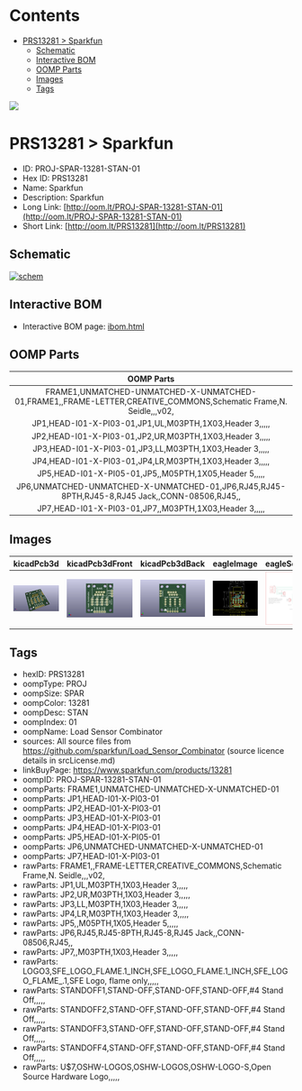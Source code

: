 



Contents
========

* [PRS13281 > Sparkfun](#prs13281--sparkfun)
	* [Schematic](#schematic)
	* [Interactive BOM](#interactive-bom)
	* [OOMP Parts](#oomp-parts)
	* [Images](#images)
	* [Tags](#tags)
  
![][im]
# PRS13281 > Sparkfun

- ID: PROJ-SPAR-13281-STAN-01
- Hex ID: PRS13281
- Name: Sparkfun
- Description: Sparkfun
- Long Link: [http://oom.lt/PROJ-SPAR-13281-STAN-01](http://oom.lt/PROJ-SPAR-13281-STAN-01)
- Short Link: [http://oom.lt/PRS13281](http://oom.lt/PRS13281)

## Schematic
  
[![schem](eagleSchemImage.png)](eagleSchemImage.png)
## Interactive BOM

- Interactive BOM page: [ibom.html](https://htmlpreview.github.io/?https://github.com/oomlout/oomlout_OOMP_projects/blob/main/PROJ-SPAR-13281-STAN-01/kicad/bom/ibom.html)

## OOMP Parts
  

|OOMP Parts|
| :---: |
|FRAME1,UNMATCHED-UNMATCHED-X-UNMATCHED-01,FRAME1,,FRAME-LETTER,CREATIVE_COMMONS,Schematic Frame,N. Seidle,,,v02,|
|JP1,HEAD-I01-X-PI03-01,JP1,UL,M03PTH,1X03,Header 3,,,,,|
|JP2,HEAD-I01-X-PI03-01,JP2,UR,M03PTH,1X03,Header 3,,,,,|
|JP3,HEAD-I01-X-PI03-01,JP3,LL,M03PTH,1X03,Header 3,,,,,|
|JP4,HEAD-I01-X-PI03-01,JP4,LR,M03PTH,1X03,Header 3,,,,,|
|JP5,HEAD-I01-X-PI05-01,JP5,,M05PTH,1X05,Header 5,,,,,|
|JP6,UNMATCHED-UNMATCHED-X-UNMATCHED-01,JP6,RJ45,RJ45-8PTH,RJ45-8,RJ45 Jack,,CONN-08506,RJ45,,|
|JP7,HEAD-I01-X-PI03-01,JP7,,M03PTH,1X03,Header 3,,,,,|

## Images
  
  

|kicadPcb3d|kicadPcb3dFront|kicadPcb3dBack|eagleImage|eagleSchemImage|
| :---: | :---: | :---: | :---: | :---: |
|[![kicadPcb3d](kicadPcb3d_140.png)](kicadPcb3d.png)|[![kicadPcb3dFront](kicadPcb3dFront_140.png)](kicadPcb3dFront.png)|[![kicadPcb3dBack](kicadPcb3dBack_140.png)](kicadPcb3dBack.png)|[![eagleImage](eagleImage_140.png)](eagleImage.png)|[![eagleSchemImage](eagleSchemImage_140.png)](eagleSchemImage.png)|

## Tags

- hexID: PRS13281
- oompType: PROJ
- oompSize: SPAR
- oompColor: 13281
- oompDesc: STAN
- oompIndex: 01
- oompName: Load Sensor Combinator
- sources: All source files from https://github.com/sparkfun/Load_Sensor_Combinator (source licence details in srcLicense.md)
- linkBuyPage: https://www.sparkfun.com/products/13281
- oompID: PROJ-SPAR-13281-STAN-01
- oompParts: FRAME1,UNMATCHED-UNMATCHED-X-UNMATCHED-01
- oompParts: JP1,HEAD-I01-X-PI03-01
- oompParts: JP2,HEAD-I01-X-PI03-01
- oompParts: JP3,HEAD-I01-X-PI03-01
- oompParts: JP4,HEAD-I01-X-PI03-01
- oompParts: JP5,HEAD-I01-X-PI05-01
- oompParts: JP6,UNMATCHED-UNMATCHED-X-UNMATCHED-01
- oompParts: JP7,HEAD-I01-X-PI03-01
- rawParts: FRAME1,,FRAME-LETTER,CREATIVE_COMMONS,Schematic Frame,N. Seidle,,,v02,
- rawParts: JP1,UL,M03PTH,1X03,Header 3,,,,,
- rawParts: JP2,UR,M03PTH,1X03,Header 3,,,,,
- rawParts: JP3,LL,M03PTH,1X03,Header 3,,,,,
- rawParts: JP4,LR,M03PTH,1X03,Header 3,,,,,
- rawParts: JP5,,M05PTH,1X05,Header 5,,,,,
- rawParts: JP6,RJ45,RJ45-8PTH,RJ45-8,RJ45 Jack,,CONN-08506,RJ45,,
- rawParts: JP7,,M03PTH,1X03,Header 3,,,,,
- rawParts: LOGO3,SFE_LOGO_FLAME.1_INCH,SFE_LOGO_FLAME.1_INCH,SFE_LOGO_FLAME_.1,SFE Logo, flame only,,,,,
- rawParts: STANDOFF1,STAND-OFF,STAND-OFF,STAND-OFF,#4 Stand Off,,,,,
- rawParts: STANDOFF2,STAND-OFF,STAND-OFF,STAND-OFF,#4 Stand Off,,,,,
- rawParts: STANDOFF3,STAND-OFF,STAND-OFF,STAND-OFF,#4 Stand Off,,,,,
- rawParts: STANDOFF4,STAND-OFF,STAND-OFF,STAND-OFF,#4 Stand Off,,,,,
- rawParts: U$7,OSHW-LOGOS,OSHW-LOGOS,OSHW-LOGO-S,Open Source Hardware Logo,,,,,



[im]: kicadPcb3d_450.png
